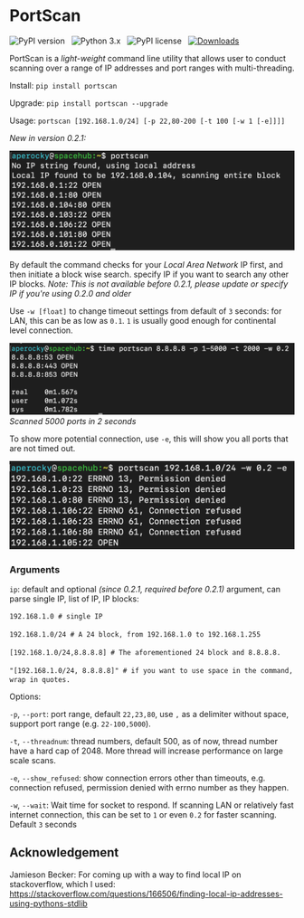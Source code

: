 # PortScan

![PyPI version](http://img.shields.io/pypi/v/portscan.svg) &nbsp; ![Python 3.x](http://img.shields.io/badge/Python-3.x-green.svg) &nbsp; ![PyPI license](https://img.shields.io/github/license/mashape/apistatus.svg) &nbsp; [![Downloads](https://pepy.tech/badge/portscan)](https://pepy.tech/project/portscan)

PortScan is a *light-weight* command line utility that allows user to conduct scanning over a range of IP addresses and port ranges with multi-threading.

Install: `pip install portscan`

Upgrade: `pip install portscan --upgrade`

Usage: `portscan [192.168.1.0/24] [-p 22,80-200 [-t 100 [-w 1 [-e]]]]`

*New in version 0.2.1:*

![Simple Command](/images/Demo_3.png)

By default the command checks for your *Local Area Network* IP first, and then initiate a block wise search. specify IP if you want to search any other IP blocks. *Note: This is not available before 0.2.1, please update or specify IP if you're using 0.2.0 and older*

Use `-w [float]` to change timeout settings from default of `3` seconds: for LAN, this can be as low as `0.1`. `1` is usually good enough for continental level connection.

![Fast scanning](/images/Demo_2.png)
*Scanned 5000 ports in 2 seconds*

To show more potential connection, use `-e`, this will show you all ports that are not timed out.

![Show more potential connection](/images/Demo_1.png)

### Arguments

`ip`: default and optional *(since 0.2.1, required before 0.2.1)* argument, can parse single IP, list of IP, IP blocks:

    192.168.1.0 # single IP

    192.168.1.0/24 # A 24 block, from 192.168.1.0 to 192.168.1.255

    [192.168.1.0/24,8.8.8.8] # The aforementioned 24 block and 8.8.8.8.

    "[192.168.1.0/24, 8.8.8.8]" # if you want to use space in the command, wrap in quotes.

Options:

`-p`, `--port`: port range, default `22,23,80`, use `,` as a delimiter without space, support port range (e.g. `22-100,5000`).

`-t`, `--threadnum`: thread numbers, default 500, as of now, thread number have a hard cap of 2048. More thread will increase performance on large scale scans.

`-e`, `--show_refused`: show connection errors other than timeouts, e.g. connection refused, permission denied with errno number as they happen.

`-w`, `--wait`: Wait time for socket to respond. If scanning LAN or relatively fast internet connection, this can be set to `1` or even `0.2` for faster scanning. Default `3` seconds

## Acknowledgement

Jamieson Becker: For coming up with a way to find local IP on stackoverflow, which I used: https://stackoverflow.com/questions/166506/finding-local-ip-addresses-using-pythons-stdlib
